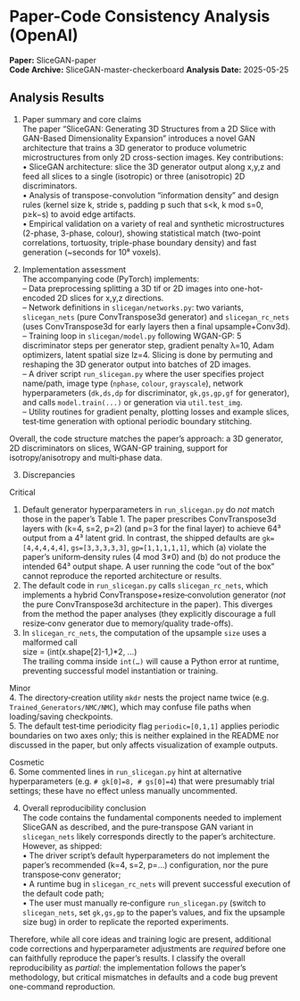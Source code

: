 # Paper-Code Consistency Analysis (OpenAI)

**Paper:** SliceGAN-paper  
**Code Archive:** SliceGAN-master-checkerboard
**Analysis Date:** 2025-05-25

## Analysis Results

1. Paper summary and core claims  
The paper “SliceGAN: Generating 3D Structures from a 2D Slice with GAN-Based Dimensionality Expansion” introduces a novel GAN architecture that trains a 3D generator to produce volumetric microstructures from only 2D cross-section images.  Key contributions:  
• SliceGAN architecture: slice the 3D generator output along x,y,z and feed all slices to a single (isotropic) or three (anisotropic) 2D discriminators.  
• Analysis of transpose-convolution “information density” and design rules (kernel size k, stride s, padding p such that s<k, k mod s=0, p≥k−s) to avoid edge artifacts.  
• Empirical validation on a variety of real and synthetic microstructures (2-phase, 3-phase, colour), showing statistical match (two-point correlations, tortuosity, triple-phase boundary density) and fast generation (~seconds for 10⁸ voxels).  

2. Implementation assessment  
The accompanying code (PyTorch) implements:  
– Data preprocessing splitting a 3D tif or 2D images into one-hot-encoded 2D slices for x,y,z directions.  
– Network definitions in `slicegan/networks.py`: two variants, `slicegan_nets` (pure ConvTranspose3d generator) and `slicegan_rc_nets` (uses ConvTranspose3d for early layers then a final upsample+Conv3d).  
– Training loop in `slicegan/model.py` following WGAN-GP: 5 discriminator steps per generator step, gradient penalty λ=10, Adam optimizers, latent spatial size lz=4. Slicing is done by permuting and reshaping the 3D generator output into batches of 2D images.  
– A driver script `run_slicegan.py` where the user specifies project name/path, image type (`nphase`, `colour`, `grayscale`), network hyperparameters (`dk,ds,dp` for discriminator, `gk,gs,gp,gf` for generator), and calls `model.train(...)` or generation via `util.test_img`.  
– Utility routines for gradient penalty, plotting losses and example slices, test‐time generation with optional periodic boundary stitching.  

Overall, the code structure matches the paper’s approach: a 3D generator, 2D discriminators on slices, WGAN-GP training, support for isotropy/anisotropy and multi‐phase data.  

3. Discrepancies  

Critical  
1. Default generator hyperparameters in `run_slicegan.py` do *not* match those in the paper’s Table 1.  The paper prescribes ConvTranspose3d layers with (k=4, s=2, p=2) (and p=3 for the final layer) to achieve 64³ output from a 4³ latent grid.  In contrast, the shipped defaults are `gk=[4,4,4,4,4]`, `gs=[3,3,3,3,3]`, `gp=[1,1,1,1,1]`, which (a) violate the paper’s uniform‐density rules (4 mod 3≠0) and (b) do not produce the intended 64³ output shape.  A user running the code “out of the box” cannot reproduce the reported architecture or results.  
2. The default code in `run_slicegan.py` calls `slicegan_rc_nets`, which implements a hybrid ConvTranspose+resize‐convolution generator (*not* the pure ConvTranspose3d architecture in the paper).  This diverges from the method the paper analyses (they explicitly discourage a full resize‐conv generator due to memory/quality trade-offs).  
3. In `slicegan_rc_nets`, the computation of the upsample `size` uses a malformed call  
       size = (int(x.shape[2]-1,)*2, …)  
   The trailing comma inside `int(…)` will cause a Python error at runtime, preventing successful model instantiation or training.  

Minor  
4. The directory‐creation utility `mkdr` nests the project name twice (e.g. `Trained_Generators/NMC/NMC`), which may confuse file paths when loading/saving checkpoints.  
5. The default test‐time periodicity flag `periodic=[0,1,1]` applies periodic boundaries on two axes only; this is neither explained in the README nor discussed in the paper, but only affects visualization of example outputs.  

Cosmetic  
6. Some commented lines in `run_slicegan.py` hint at alternative hyperparameters (e.g. `# gk[0]=8, # gs[0]=4`) that were presumably trial settings; these have no effect unless manually uncommented.  

4. Overall reproducibility conclusion  
The code contains the fundamental components needed to implement SliceGAN as described, and the pure‐transpose GAN variant in `slicegan_nets` likely corresponds directly to the paper’s architecture.  However, as shipped:  
• The driver script’s default hyperparameters do not implement the paper’s recommended (k=4, s=2, p=…) configuration, nor the pure transpose‐conv generator;  
• A runtime bug in `slicegan_rc_nets` will prevent successful execution of the default code path;  
• The user must manually re‐configure `run_slicegan.py` (switch to `slicegan_nets`, set `gk,gs,gp` to the paper’s values, and fix the upsample size bug) in order to replicate the reported experiments.  

Therefore, while all core ideas and training logic are present, additional code corrections and hyperparameter adjustments are *required* before one can faithfully reproduce the paper’s results.  I classify the overall reproducibility as *partial*: the implementation follows the paper’s methodology, but critical mismatches in defaults and a code bug prevent one-command reproduction.